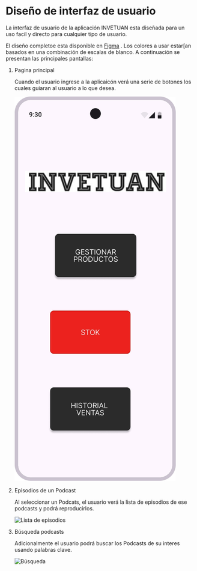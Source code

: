 # Diseño de interfaz de usuario

La interfaz de usuario de la aplicación INVETUAN esta diseñada para un uso facil y directo para cualquier
tipo de usuario.

El diseño completoe esta disponible
en [Figma](https://www.figma.com/design/1Dtsl2vgyKPK9yatnmEmg0/INVENTUAN?node-id=0-1&t=8dGwlGEVP1JKmZIW-1)
. Los colores a usar estar[an basados en una combinación de escalas de blanco. A continuación se
presentan las principales pantallas:

1. Pagina principal

   Cuando el usuario ingrese a la aplicaicón verá una serie de botones los cuales guiaran al usuario a lo que desea.

   ![Lista de podcasts](imagenes/1.jpg)

2. Episodios de un Podcast

   Al seleccionar un Podcats, el usuario verá la lista de episodios de ese podcasts y podrá
   reproducirlos.

   ![Lista de episodios](images/EpisodesPlaying.png)

3. Búsqueda podcasts

   Adicionalmente el usuario podrá buscar los Podcasts de su interes usando palabras clave.

   ![Búsqueda](images/Search.png)
